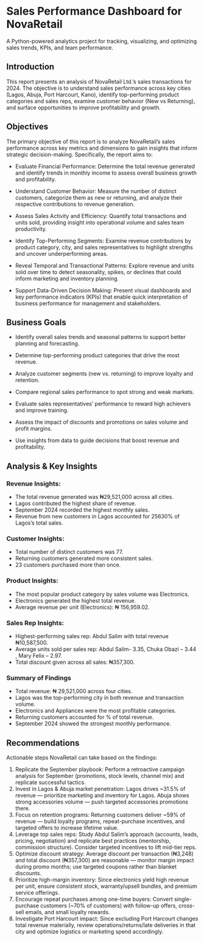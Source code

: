 # Sales Performance Dashboard for NovaRetail
A Python-powered analytics project for tracking, visualizing, and optimizing sales trends, KPIs, and team performance.

## Introduction 
This report presents an analysis of NovaRetail Ltd.’s sales transactions for 2024. The objective is to understand sales performance across key cities (Lagos, Abuja, Port Harcourt, Kano), identify top-performing product categories and sales reps, examine customer behavior (New vs Returning), and surface opportunities to improve profitability and growth. 

## Objectives
The primary objective of this report is to analyze NovaRetail’s sales performance across key metrics and dimensions to gain insights that inform strategic decision-making. Specifically, the report aims to:

* Evaluate Financial Performance:
Determine the total revenue generated and identify trends in monthly income to assess overall business growth and profitability.

* Understand Customer Behavior:
Measure the number of distinct customers, categorize them as new or returning, and analyze their respective contributions to revenue generation.

* Assess Sales Activity and Efficiency:
Quantify total transactions and units sold, providing insight into operational volume and sales team productivity.

* Identify Top-Performing Segments:
Examine revenue contributions by product category, city, and sales representatives to highlight strengths and uncover underperforming areas.

* Reveal Temporal and Transactional Patterns:
Explore revenue and units sold over time to detect seasonality, spikes, or declines that could inform marketing and inventory planning.

* Support Data-Driven Decision Making:
Present visual dashboards and key performance indicators (KPIs) that enable quick interpretation of business performance for management and stakeholders.

## Business Goals
* Identify overall sales trends and seasonal patterns to support better planning and forecasting.

* Determine top-performing product categories that drive the most revenue.

* Analyze customer segments (new vs. returning) to improve loyalty and retention.

* Compare regional sales performance to spot strong and weak markets.

* Evaluate sales representatives’ performance to reward high achievers and improve training.

* Assess the impact of discounts and promotions on sales volume and profit margins.

* Use insights from data to guide decisions that boost revenue and profitability.

## Analysis & Key Insights
### Revenue Insights:
- The total revenue generated was ₦29,521,000 across all cities.
- Lagos contributed the highest share of revenue.
- September 2024 recorded the highest monthly sales.
- Revenue from new customers in Lagos accounted for 25630% of
Lagos’s total sales.
### Customer Insights:
- Total number of distinct customers was 77.
- Returning customers generated more consistent sales.
- 23 customers purchased more than once.
### Product Insights:
- The most popular product category by sales volume was Electronics.
- Electronics generated the highest total revenue.
- Average revenue per unit (Electronics): ₦ 156,959.02.
### Sales Rep Insights:
- Highest-performing sales rep: Abdul Salim with total revenue ₦10,587,500.
- Average units sold per sales rep: Abdul Salim- 3.35,
Chuka Obazi – 3.44 ,
Mary Felix – 2.97.
- Total discount given across all sales: ₦357,300.
### Summary of Findings
- Total revenue: ₦ 29,521,000 across four cities.
- Lagos was the top-performing city in both revenue and transaction volume.
- Electronics and Appliances were the most profitable categories.
- Returning customers accounted for % of total revenue.
- September 2024 showed the strongest monthly performance.

## Recommendations
Actionable steps NovaRetail can take based on the findings:
1. Replicate the September playbook: Perform a retroactive campaign analysis for September
(promotions, stock levels, channel mix) and replicate successful tactics.
2. Invest in Lagos & Abuja market penetration: Lagos drives ~31.5% of revenue — prioritize
marketing and inventory for Lagos. Abuja shows strong accessories volume — push targeted
accessories promotions there.
3. Focus on retention programs: Returning customers deliver ~59% of revenue — build loyalty
programs, repeat-purchase incentives, and targeted offers to increase lifetime value.
4. Leverage top sales reps: Study Abdul Salim’s approach (accounts, leads, pricing, negotiation)
and replicate best practices (mentorship, commission structure). Consider targeted incentives to
lift mid-tier reps.
5. Optimize discount strategy: Average discount per transaction (₦3,248) and total discount
(₦357,300) are reasonable — monitor margin impact during promo months; use targeted
coupons rather than blanket discounts.
6. Prioritize high-margin inventory: Since electronics yield high revenue per unit, ensure
consistent stock, warranty/upsell bundles, and premium service offerings.
7. Encourage repeat purchases among one-time buyers: Convert single-purchase customers
(~70% of customers) with follow-up offers, cross-sell emails, and small loyalty rewards.
8. Investigate Port Harcourt impact: Since excluding Port Harcourt changes total revenue
materially, review operations/returns/late deliveries in that city and optimize logistics or
marketing spend accordingly.
